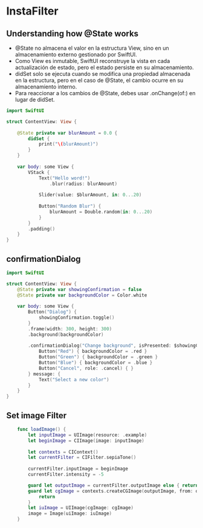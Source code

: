 #  InstaFilter

## Understanding how @State works

- @State no almacena el valor en la estructura View, sino en un almacenamiento externo gestionado por SwiftUI.
- Como View es inmutable, SwiftUI reconstruye la vista en cada actualización de estado, pero el estado persiste en su almacenamiento.
- didSet solo se ejecuta cuando se modifica una propiedad almacenada en la estructura, pero en el caso de @State, el cambio ocurre en su almacenamiento interno.
- Para reaccionar a los cambios de @State, debes usar .onChange(of:) en lugar de didSet.

```swift
import SwiftUI

struct ContentView: View {
    
    @State private var blurAmount = 0.0 {
        didSet {
            print("\(blurAmount)")
        }
    }
    
    var body: some View {
        VStack {
            Text("Hello word!")
                .blur(radius: blurAmount)
            
            Slider(value: $blurAmount, in: 0...20)
            
            Button("Random Blur") {
                blurAmount = Double.random(in: 0...20)
            }
        }
        .padding()
    }
}
```

## confirmationDialog

```swift
import SwiftUI

struct ContentView: View {
    @State private var showingConfirmation = false
    @State private var backgroundColor = Color.white
    
    var body: some View {
        Button("Dialog") {
            showingConfirmation.toggle()
        }
        .frame(width: 300, height: 300)
        .background(backgroundColor)
        
        .confirmationDialog("Change background", isPresented: $showingConfirmation) {
            Button("Red") { backgroundColor = .red }
            Button("Green") { backgroundColor = .green }
            Button("Blue") { backgroundColor = .blue }
            Button("Cancel", role: .cancel) { }
        } message: {
            Text("Select a new color")
        }
    }
}
```

## Set image Filter

```swift
    func loadImage() {
        let inputImage = UIImage(resource: .example)
        let beginImage = CIImage(image: inputImage)
        
        let contexts = CIContext()
        let currentFilter = CIFilter.sepiaTone()
        
        currentFilter.inputImage = beginImage
        currentFilter.intensity = -5

        guard let outputImage = currentFilter.outputImage else { return }
        guard let cgImage = contexts.createCGImage(outputImage, from: outputImage.extent) else {
            return
        }
        let iuImage = UIImage(cgImage: cgImage)
        image = Image(uiImage: iuImage)
    }
```
